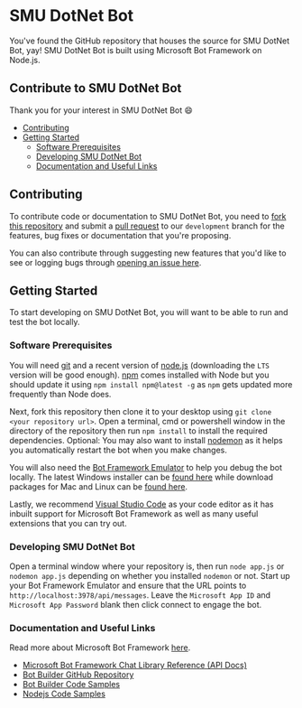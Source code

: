 # SMU DotNet Bot
You've found the GitHub repository that houses the source for SMU DotNet Bot, yay! SMU DotNet Bot is built using Microsoft Bot Framework on Node.js.

## Contribute to SMU DotNet Bot
Thank you for your interest in SMU DotNet Bot :smile:
- [Contributing](#contributing)
- [Getting Started](#getting-started)
  - [Software Prerequisites](#software-prerequisites)
  - [Developing SMU DotNet Bot](#developing-smu-dotnet-bot)
  - [Documentation and Useful Links](#documentation-and-useful-links)

## Contributing
To contribute code or documentation to SMU DotNet Bot, you need to [fork this repository](https://help.github.com/articles/fork-a-repo/) and submit a [pull request](https://help.github.com/articles/about-pull-requests/) to our `development` branch for the features, bug fixes or documentation that you're proposing.   

You can also contribute through suggesting new features that you'd like to see or logging bugs through [opening an issue here](https://github.com/martiuslim/smu-dotnetbot/issues).

## Getting Started
To start developing on SMU DotNet Bot, you will want to be able to run and test the bot locally.

### Software Prerequisites
You will need [git](https://git-scm.com/downloads) and a recent version of [node.js](https://nodejs.org/en/download/) (downloading the `LTS` version will be good enough). [npm](https://docs.npmjs.com/getting-started/what-is-npm) comes installed with Node but you should update it using `npm install npm@latest -g` as `npm` gets updated more frequently than Node does.

Next, fork this repository then clone it to your desktop using `git clone <your repository url>`. Open a terminal, cmd or powershell window in the directory of the repository then run `npm install` to install the required dependencies. Optional: You may also want to install [nodemon](https://nodemon.io/) as it helps you automatically restart the bot when you make changes.

You will also need the [Bot Framework Emulator](https://docs.microsoft.com/en-us/bot-framework/debug-bots-emulator) to help you debug the bot locally. The latest Windows installer can be [found here](https://emulator.botframework.com/) while download packages for Mac and Linux can be [found here](https://github.com/Microsoft/BotFramework-Emulator/releases).

Lastly, we recommend [Visual Studio Code](https://code.visualstudio.com/) as your code editor as it has inbuilt support for Microsoft Bot Framework as well as many useful extensions that you can try out.

### Developing SMU DotNet Bot
Open a terminal window where your repository is, then run `node app.js` or `nodemon app.js` depending on whether you installed `nodemon` or not. Start up your Bot Framework Emulator and ensure that the URL points to `http://localhost:3978/api/messages`. Leave the `Microsoft App ID` and `Microsoft App Password` blank then click connect to engage the bot.

### Documentation and Useful Links  
Read more about Microsoft Bot Framework [here](https://docs.microsoft.com/en-us/bot-framework/#pivot=main&panel=overview).  
- [Microsoft Bot Framework Chat Library Reference (API Docs)](https://docs.botframework.com/en-us/node/builder/chat-reference/modules/_botbuilder_d_.html)
- [Bot Builder GitHub Repository](https://github.com/Microsoft/BotBuilder)
- [Bot Builder Code Samples](https://github.com/Microsoft/BotBuilder-Samples)
- [Nodejs Code Samples](https://github.com/Microsoft/BotBuilder/tree/master/Node/examples)
